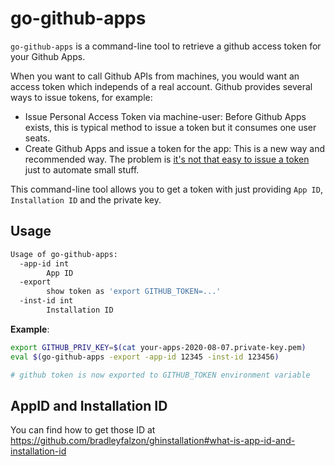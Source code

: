 # go-github-apps

`go-github-apps` is a command-line tool to retrieve a github access token for your Github Apps.

When you want to call Github APIs from machines, you would want an access token which independs of a real account.
Github provides several ways to issue tokens, for example:
- Issue Personal Access Token via machine-user: Before Github Apps exists, this is typical method to issue a token but it consumes one user seats.
- Create Github Apps and issue a token for the app: This is a new way and recommended way. The problem is [it's not that easy to issue a token](https://docs.github.com/en/developers/apps/authenticating-with-github-apps#authenticating-as-a-github-app) just to automate small stuff.

This command-line tool allows you to get a token with just providing `App ID`, `Installation ID` and the private key.

## Usage

```sh
Usage of go-github-apps:
  -app-id int
    	App ID
  -export
    	show token as 'export GITHUB_TOKEN=...'
  -inst-id int
    	Installation ID
```

**Example**:
```sh
export GITHUB_PRIV_KEY=$(cat your-apps-2020-08-07.private-key.pem)
eval $(go-github-apps -export -app-id 12345 -inst-id 123456)

# github token is now exported to GITHUB_TOKEN environment variable
```

## AppID and Installation ID

You can find how to get those ID at https://github.com/bradleyfalzon/ghinstallation#what-is-app-id-and-installation-id
